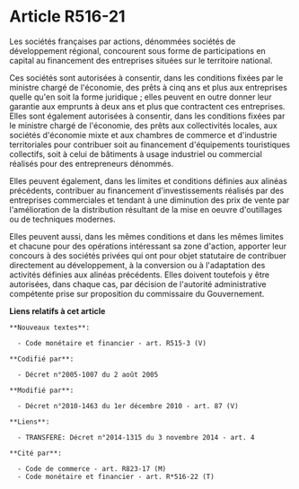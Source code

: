 # Article R516-21

Les sociétés françaises par actions, dénommées sociétés de développement régional, concourent sous forme de participations en
capital au financement des entreprises situées sur le territoire national. 

Ces sociétés sont autorisées à consentir, dans les conditions fixées par le ministre chargé de l'économie, des prêts à cinq
ans et plus aux entreprises quelle qu'en soit la forme juridique ; elles peuvent en outre donner leur garantie aux emprunts à
deux ans et plus que contractent ces entreprises. Elles sont également autorisées à consentir, dans les conditions fixées par
le ministre chargé de l'économie, des prêts aux collectivités locales, aux sociétés d'économie mixte et aux      chambres de
commerce et d'industrie territoriales pour contribuer soit au financement d'équipements touristiques collectifs, soit à celui
de bâtiments à usage industriel ou commercial réalisés pour des entrepreneurs dénommés. 

Elles peuvent également, dans les limites et conditions définies aux alinéas précédents, contribuer au financement
d'investissements réalisés par des entreprises commerciales et tendant à une diminution des prix de vente par l'amélioration
de la distribution résultant de la mise en oeuvre d'outillages ou de techniques modernes. 

Elles peuvent aussi, dans les mêmes conditions et dans les mêmes limites et chacune pour des opérations intéressant sa zone
d'action, apporter leur concours à des sociétés privées qui ont pour objet statutaire de contribuer directement au
développement, à la conversion ou à l'adaptation des activités définies aux alinéas précédents. Elles doivent toutefois y
être autorisées, dans chaque cas, par décision de l'autorité administrative compétente prise sur proposition du commissaire
du Gouvernement.

**Liens relatifs à cet article**

	**Nouveaux textes**:

	  - Code monétaire et financier - art. R515-3 (V)

	**Codifié par**:

	  - Décret n°2005-1007 du 2 août 2005

	**Modifié par**:

	  - Décret n°2010-1463 du 1er décembre 2010 - art. 87 (V)

	**Liens**:

	  - TRANSFERE: Décret n°2014-1315 du 3 novembre 2014 - art. 4

	**Cité par**:

	  - Code de commerce - art. R823-17 (M)
	  - Code monétaire et financier - art. R*516-22 (T)
